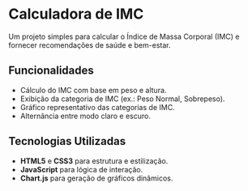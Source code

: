 # Calculadora de IMC

Um projeto simples para calcular o Índice de Massa Corporal (IMC) e fornecer recomendações de saúde e bem-estar.

## Funcionalidades
- Cálculo do IMC com base em peso e altura.
- Exibição da categoria de IMC (ex.: Peso Normal, Sobrepeso).
- Gráfico representativo das categorias de IMC.
- Alternância entre modo claro e escuro.

## Tecnologias Utilizadas
- **HTML5** e **CSS3** para estrutura e estilização.
- **JavaScript** para lógica de interação.
- **Chart.js** para geração de gráficos dinâmicos.


